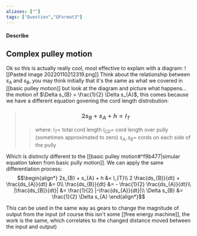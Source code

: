 ```yaml
---
aliases: [""]
tags: ["Question","QFormat3"]
---
```


#### Describe
## Complex pulley motion
Ok so this is actually really cool, most effective to explain with a diagram:
![[Pasted image 20220110212319.png]]
Think about the relationship between $s_{A}$ and $s_{B}$, you may think initially that it's the same as what we covered in [[basic pulley motion]] but look at the diagram and picture what happens... the motion of $\Delta s_{B} = \frac{1}{2} \Delta s_{A}$, this comes because we have a different equation govening the cord length distrobution:

> ### $$ 2s_{B} + s_{A} + h  = l_{T} $$ 
>> where:
>> $l_{T}=$ total cord length 
>> $l_{CD}=$ cord length over pully (sometimes approximated to zero)
>> $s_{A},s_{B}=$ cords on each side of the pully

Which is distincly different to the [[basic pulley motion#^f9b477|simular equation taken from basic pully motion]].
We can apply the same differentiation process:
$$\begin{align*}
2s_{B} + s_{A} + h  &= l_{T}\\
2 \frac{ds_{B}}{dt} + \frac{ds_{A}}{dt} &= 0\\
\frac{ds_{B}}{dt} &= - \frac{1}{2} \frac{ds_{A}}{dt}\\
|\frac{ds_{B}}{dt}| &=  \frac{1}{2} |-\frac{ds_{A}}{dt}|\\
\Delta s_{B} &= \frac{1}{2} \Delta s_{A}
\end{align*}$$

This can be used in the same way as gears to change the magnitude of output from the input (of course this isn't some [[free energy machine]], the work is the same, which correlates to the changed distance moved between the input and output)